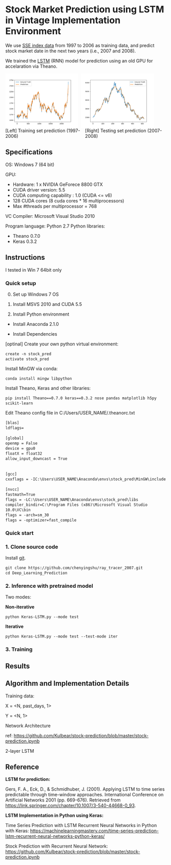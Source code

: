 # Stock Market Prediction using LSTM <br> in Vintage Implementation Environment

We use [SSE index data](https://finance.yahoo.com/quote/000001.SS/history?period1=867801600&period2=1623283200&interval=1d&filter=history&frequency=1d&includeAdjustedClose=true) from 1997 to 2006 as training data, and predict stock market date in the next two years (i.e., 2007 and 2008). 

We trained the [LSTM](https://link.springer.com/chapter/10.1007/3-540-44668-0_93) (RNN) model for prediction using an old GPU for accelaration via Theano.

<div style="display: flex">
  <img src="./Results/20_train_prediction_plot_15Kepoch.png" alt="Train set prediction"  style="float: left; margin-right: 10px;" width="45%" />
  <img src="./Results/20_test_prediction_plot_15Kepoch.png" alt="Test set prediction"  style="float: left; margin-right: 10px;" width="45%" />
</div>
<div style="display: flex; flex-direction: row;">
  <li style="display:inline; float: center; margin-right: 10px;" width="45%" > [Left] Training set prediction (1997-2006)</>
  <li style="display:inline; float: center; margin-right: 10px;" width="45%" > [Right] Testing set prediction (2007-2008)</>
</div>

## Specifications
OS: Windows 7 (64 bit)

GPU: 
  - Hardware: 1 x NVIDIA GeForece 8800 GTX 
  - CUDA driver version: 5.5
  - CUDA computing capability : 1.0 (CUDA <= v6)
  - 128 CUDA cores (8 cuda cores * 16 multiprocessors)
  - Max \#threads per multiprocessor = 768 

  VC Compiler: Microsoft Visual Studio 2010
  
Program language: Python 2.7
Python libraries:
  - Theano 0.7.0
  - Keras 0.3.2  

## Instructions 
I tested in Win 7 64bit only

### Quick setup

0. Set up Windows 7 OS 


1. Install MSVS 2010 and CUDA 5.5


2. Install Python environment



- Install Anaconda 2.1.0



- Install Dependencies

[optinal] Create your own python virtual environment:
```
create -n stock_pred
activate stock_pred
```

Install MinGW via conda:
```
conda install mingw libpython 
```

Install Theano, Keras and other libraries:
```
pip install Theano==0.7.0 keras==0.3.2 nose pandas matplotlib h5py scikit-learn
```

Edit Theano config file in C:/Users/USER_NAME/.theanorc.txt
```
[blas] 
ldflags=

[global]
openmp = False
device = gpu0
floatX = float32
allow_input_downcast = True


[gcc]
cxxflags = -IC:\Users\USER_NAME\Anaconda\envs\stock_pred\MinGW\include

[nvcc]
fastmath=True
flags = -LC:\Users\USER_NAME\Anaconda\envs\stock_pred\libs
compiler_bindir=C:\Program Files (x86)\Microsoft Visual Studio 10.0\VC\bin
flags = -arch=sm_30
flags = -optimizer=fast_compile
```

### Quick start
### 1. Clone source code
Install [git](https://git-scm.com/downloads).

```
git clone https://github.com/chenyingshu/ray_tracer_2007.git
cd Deep_Learning_Prediction
```

### 2. Inference with pretrained model 
Two modes:

**Non-iterative**
```
python Keras-LSTM.py --mode test
```

**Iterative**
```
python Keras-LSTM.py --mode test --test-mode iter
```


### 3. Training

## Results

## Algorithm and Implementation Details
Training data: 

X = <N, past_days, 1>

Y = <N, 1>

Network Architecture

ref: https://github.com/Kulbear/stock-prediction/blob/master/stock-prediction.ipynb

2-layer LSTM

## Reference
**LSTM for prediction:**

Gers, F. A., Eck, D., & Schmidhuber, J. (2001). Applying LSTM to time series predictable through time-window approaches. International Conference on Artificial Networks 2001 (pp. 669-676). Retrieved from https://link.springer.com/chapter/10.1007/3-540-44668-0_93. 

**LSTM Implementation in Python using Keras:**

Time Series Prediction with LSTM Recurrent Neural Networks in Python with Keras:
https://machinelearningmastery.com/time-series-prediction-lstm-recurrent-neural-networks-python-keras/

Stock Prediction with Recurrent Neural Network: 
https://github.com/Kulbear/stock-prediction/blob/master/stock-prediction.ipynb




